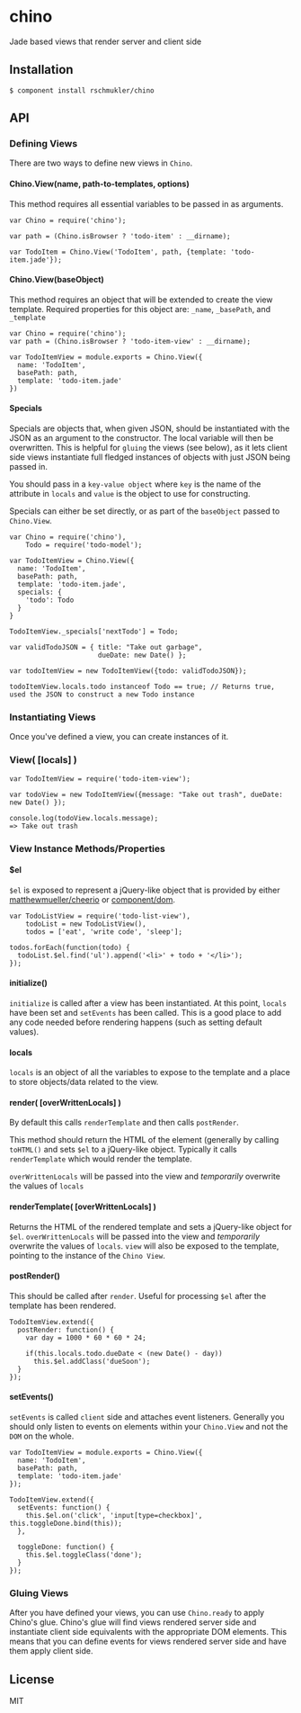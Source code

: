 
# chino

  Jade based views that render server and client side

## Installation

    $ component install rschmukler/chino

## API

### Defining Views

There are two ways to define new views in `Chino`. 

#### Chino.View(name, path-to-templates, options)

This method requires all essential variables to be passed in as arguments.

    var Chino = require('chino');

    var path = (Chino.isBrowser ? 'todo-item' : __dirname);

    var TodoItem = Chino.View('TodoItem', path, {template: 'todo-item.jade'});

#### Chino.View(baseObject)

This method requires an object that will be extended to create the view
template. Required properties for this object are: `_name`, `_basePath`, and
`_template`

    var Chino = require('chino');
    var path = (Chino.isBrowser ? 'todo-item-view' : __dirname);

    var TodoItemView = module.exports = Chino.View({
      name: 'TodoItem',
      basePath: path,
      template: 'todo-item.jade'
    })

#### Specials

Specials are objects that, when given JSON, should be instantiated with the JSON
as an argument to the constructor. The local variable will then be overwritten.
This is helpful for `gluing` the views (see below), as it lets client side views
instantiate full fledged instances of objects with just JSON being passed in.

You should pass in a `key-value object` where `key` is the name of the attribute
in `locals` and `value` is the object to use for constructing.

Specials can either be set directly, or as part of the `baseObject` passed to
`Chino.View`.

    var Chino = require('chino'),
        Todo = require('todo-model');

    var TodoItemView = Chino.View({
      name: 'TodoItem',
      basePath: path,
      template: 'todo-item.jade',
      specials: {
        'todo': Todo
      }
    }

    TodoItemView._specials['nextTodo'] = Todo;

    var validTodoJSON = { title: "Take out garbage",
                          dueDate: new Date() };

    var todoItemView = new TodoItemView({todo: validTodoJSON});

    todoItemView.locals.todo instanceof Todo == true; // Returns true, used the JSON to construct a new Todo instance


### Instantiating Views

Once you've defined a view, you can create instances of it. 

### View( [locals] )

    var TodoItemView = require('todo-item-view');

    var todoView = new TodoItemView({message: "Take out trash", dueDate: new Date() });

    console.log(todoView.locals.message);
    => Take out trash


### View Instance Methods/Properties


#### $el

`$el` is exposed to represent a jQuery-like object that is provided by either
[matthewmueller/cheerio](http://github.com/matthewmuller/cheerio) or
[component/dom](http://github.com/component/dom).

    var TodoListView = require('todo-list-view'),
        todoList = new TodoListView(),
        todos = ['eat', 'write code', 'sleep'];

    todos.forEach(function(todo) {
      todoList.$el.find('ul').append('<li>' + todo + '</li>');
    });

#### initialize()

`initialize` is called after a view has been instantiated. At this point,
`locals` have been set and `setEvents` has been called. This is a good place to
add any code needed before rendering happens (such as setting default values).

#### locals

`locals` is an object of all the variables to expose to the template and a place
to store objects/data related to the view.


#### render( [overWrittenLocals] )

By default this calls `renderTemplate` and then calls `postRender`.

This method should return the HTML of the element (generally by calling
`toHTML()` and sets `$el` to a jQuery-like object. Typically it calls `renderTemplate`
which would render the template.

`overWrittenLocals` will be passed into the view and _temporarily_ overwrite the
values of `locals`

#### renderTemplate( [overWrittenLocals] )

Returns the HTML of the rendered template and sets a jQuery-like object for `$el`.
`overWrittenLocals` will be passed into the view and _temporarily_ overwrite the
values of `locals`. `view` will also be exposed to the template, pointing to the
instance of the `Chino View`.

#### postRender()

This should be called after `render`. Useful for processing `$el` after the
template has been rendered.

    TodoItemView.extend({
      postRender: function() {
        var day = 1000 * 60 * 60 * 24;

        if(this.locals.todo.dueDate < (new Date() - day))
          this.$el.addClass('dueSoon');
      }
    });

#### setEvents()

`setEvents` is called `client` side and attaches event listeners. Generally you
should only listen to events on elements within your `Chino.View` and not the
`DOM` on the whole.

    var TodoItemView = module.exports = Chino.View({
      name: 'TodoItem',
      basePath: path,
      template: 'todo-item.jade'
    });

    TodoItemView.extend({
      setEvents: function() {
        this.$el.on('click', 'input[type=checkbox]', this.toggleDone.bind(this));
      },

      toggleDone: function() {
        this.$el.toggleClass('done');
      }
    });

### Gluing Views

After you have defined your views, you can use `Chino.ready` to apply Chino's
glue. Chino's glue will find views rendered server side and instantiate client
side equivalents with the appropriate DOM elements. This means that you can
define events for views rendered server side and have them apply client side.

## License

  MIT
